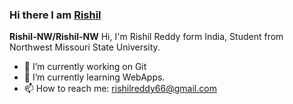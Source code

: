 ### Hi there I am [Rishil](https://github.com/Rishil-NW)


**Rishil-NW/Rishil-NW** 
Hi, I'm Rishil Reddy form India, Student from Northwest Missouri State University.
- 🔭 I’m currently working on Git
- 🌱 I’m currently learning WebApps.
- 📫 How to reach me: rishilreddy66@gmail.com

